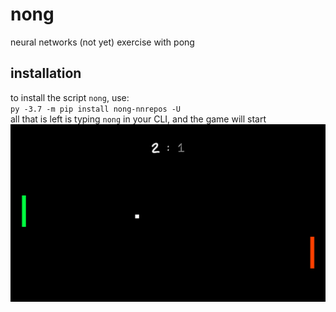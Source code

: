 # nong
neural networks (not yet) exercise with pong

## installation
to install the script `nong`, use:<br>
`py -3.7 -m pip install nong-nnrepos -U`<br>
all that is left is typing `nong` in your CLI, and the game will start
<br>
![](images/example1.png)

